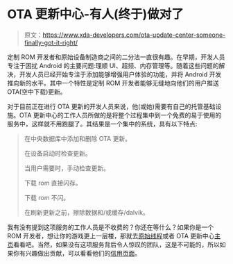 # OTA 更新中心-有人(终于)做对了

> 原文：<https://www.xda-developers.com/ota-update-center-someone-finally-got-it-right/>

定制 ROM 开发者和原始设备制造商之间的二分法一直很有趣。在早期，开发人员专注于困扰 Android 的主要问题:理顺 UI、超频、内存管理等。随着这些问题的解决，开发人员已经开始专注于添加能够增强用户体验的功能，并将 Android 开发推向新的水平。其中一个特性是定制 ROM 开发者能够无缝地向他们的用户推送 OTA(空中下载)更新。

对于目前正在进行 OTA 更新的开发人员来说，他(或她)需要有自己的托管基础设施。OTA 更新中心的工作人员所做的是将整个过程集中到一个免费的易于使用的服务中，这样就不用跑腿了。其结果是一个集中的系统，具有以下特点:

> 在中央数据库中添加和删除 OTA 更新。
> 
> 在设备启动时检查更新。
> 
> 当用户需要时，手动检查更新。
> 
> 下载 rom 直接闪存。
> 
> 下载 rom 不闪。
> 
> 在刷新更新之前，擦除数据和/或缓存/dalvik。

我有没有提到这项服务的工作人员是不收费的？你还在等什么？如果你是一个 ROM 开发者，想让你的游戏更上一层楼，那就去[原始线程](http://forum.xda-developers.com/showthread.php?p=29501085)或者 OTA 更新中心[主页](https://www.otaupdatecenter.pro/?page=home)看看吧。当然，如果没有这项服务背后令人惊叹的团队，这是不可能的，所以如果你有兴趣做出贡献，可以看看他们的[信用页面](https://www.otaupdatecenter.pro/?page=credits)。